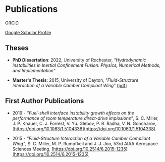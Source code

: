 # Publications

[ORCiD](https://orcid.org/0000-0001-6452-2308)

[Google Scholar Profile](https://scholar.google.com/citations?hl=en&user=WGflEWoAAAAJ)

## Theses

- **PhD Dissertation**: 2022, University of Rochester, *"Hydrodynamic Instabilities in Inertial Confinement Fusion: Physics, Numerical Methods, and Implementation"*
<!-- - [(pdf)](__site/assets/publications/fluid_struct_ms_thesis.pdf) -->
- **Master's Thesis**: 2015, University of Dayton, *"Fluid-Structure Interaction of a Variable Camber Compliant Wing"* [(pdf)](__site/assets/publications/fluid_struct_ms_thesis.pdf)

## First Author Publications

- 2019 - *"Fuel-shell interface instability growth effects on the performance of room temperature direct-drive implosions"*, S. C. Miller, J. P. Knauer, C. J. Forrest, V. Yu. Glebov, P. B. Radha, V. N. Goncharov, [https://doi.org/10.1063/1.5104338](https://doi.org/10.1063/1.5104338)

- 2015 - *"Fluid-Structure Interaction of a Variable Camber Compliant Wing"*, S. C. Miller, M. P. Rumpfkeil and J. J. Joo, 53rd AIAA Aerospace Sciences Meeting, [https://doi.org/10.2514/6.2015-1235](https://doi.org/10.2514/6.2015-1235)

